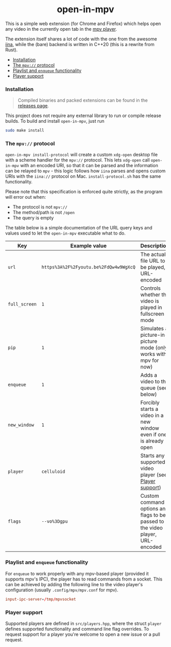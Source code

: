 <h1 align="center">open-in-mpv</h1>

This is a simple web extension (for Chrome and Firefox) which helps open any video in the currently open tab in the [mpv player](https://mpv.io).

The extension itself shares a lot of code with the one from the awesome [iina](https://github.com/iina/iina), while the (bare) backend is written in C++20 (this is a rewrite from Rust).

- [Installation](#installation)
- [The `mpv://` protocol](#the-mpv-protocol)
- [Playlist and `enqueue` functionality](#playlist-and-enqueue-functionality)
- [Player support](#player-support)

### Installation
> Compiled binaries and packed extensions can be found in the [releases page](https://github.com/Baldomo/open-in-mpv/releases).

This project does not require any external library to run or compile release builds. To build and install `open-in-mpv`, just run

```sh
sudo make install
```

### The `mpv://` protocol
`open-in-mpv install-protocol` will create a custom `xdg-open` desktop file with a scheme handler for the `mpv://` protocol. This lets `xdg-open` call `open-in-mpv` with an encoded URI, so that it can be parsed and the information can be relayed to `mpv` - this logic follows how `iina` parses and opens custom URIs with the `iina://` protocol on Mac. `install-protocol.sh` has the same functionality.

Please note that this specification is enforced quite strictly, as the program will error out when:

- The protocol is not `mpv://`
- The method/path is not `/open`
- The query is empty

The table below is a simple documentation of the URL query keys and values used to let the `open-in-mpv` executable what to do.

| Key           | Example value                          | Description |
|---------------|----------------------------------------|---------------|
| `url`         | `https%3A%2F%2Fyoutu.be%2FdQw4w9WgXcQ` | The actual file URL to be played, URL-encoded |
| `full_screen` | `1`                                    | Controls whether the video is played in fullscreen mode |
| `pip`         | `1`                                    | Simulates a picture-in-picture mode (only works with mpv for now) |
| `enqueue`     | `1`                                    | Adds a video to the queue (see below) |
| `new_window`  | `1`                                    | Forcibly starts a video in a new window even if one is already open |
| `player`      | `celluloid`                            | Starts any supported video player (see [Player support](#player-support)) |
| `flags`       | `--vo%3Dgpu`                           | Custom command options and flags to be passed to the video player, URL-encoded |

### Playlist and `enqueue` functionality
For `enqueue` to work properly with any mpv-based player (provided it supports mpv's IPC), the player has to read commands from a socket. This can be achieved by adding the following line to the video player's configuration (usually `.config/mpv/mpv.conf` for mpv).

```conf
input-ipc-server=/tmp/mpvsocket
```

### Player support
Supported players are defined in `src/players.hpp`, where the struct `player` defines supported functionality and command line flag overrides. To request support for a player you're welcome to open a new issue or a pull request.